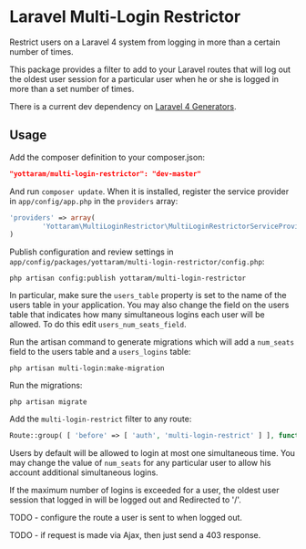 Laravel Multi-Login Restrictor
=============================

Restrict users on a Laravel 4 system from logging in more than a certain number of times.

This package provides a filter to add to your Laravel routes that will log out the oldest user session for a particular user when he or she is logged in more than a set number of times.

There is a current dev dependency on [Laravel 4 Generators](https://github.com/JeffreyWay/Laravel-4-Generators).

## Usage

Add the composer definition to your composer.json:

```json
"yottaram/multi-login-restrictor": "dev-master"
```

And run `composer update`.  When it is installed, register the service provider in `app/config/app.php` in the `providers` array:

```php
'providers' => array(
        'Yottaram\MultiLoginRestrictor\MultiLoginRestrictorServiceProvider',
)        
```

Publish configuration and review settings in `app/config/packages/yottaram/multi-login-restrictor/config.php`:

```
php artisan config:publish yottaram/multi-login-restrictor
```

In particular, make sure the `users_table` property is set to the name of the users table in your application.  You may also change the field on the users table that indicates how many simultaneous logins each user will be allowed.  To do this edit `users_num_seats_field`.

Run the artisan command to generate migrations which will add a `num_seats` field to the users table and a `users_logins` table:

```
php artisan multi-login:make-migration
```

Run the migrations:

```
php artisan migrate
```

Add the `multi-login-restrict` filter to any route:

```php
Route::group( [ 'before' => [ 'auth', 'multi-login-restrict' ] ], function() 
```

Users by default will be allowed to login at most one simultaneous time.  You may change the value of `num_seats` for any particular user to allow his account additional simultaneous logins.

If the maximum number of logins is exceeded for a user, the oldest user session that logged in will be logged out and Redirected to '/'.

TODO - configure the route a user is sent to when logged out.

TODO - if request is made via Ajax, then just send a 403 response.
